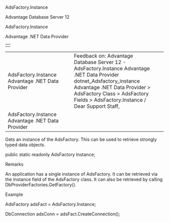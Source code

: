AdsFactory.Instance




Advantage Database Server 12  

AdsFactory.Instance

Advantage .NET Data Provider

|  |
| --- |
|  |

|  |  |  |  |  |
| --- | --- | --- | --- | --- |
| AdsFactory.Instance  Advantage .NET Data Provider |  |  | Feedback on: Advantage Database Server 12 - AdsFactory.Instance Advantage .NET Data Provider dotnet\_Adsfactory\_instance Advantage .NET Data Provider > AdsFactory Class > AdsFactory Fields > AdsFactory.Instance / Dear Support Staff, |  |
| AdsFactory.Instance  Advantage .NET Data Provider |  |  |  |  |

Gets an instance of the AdsFactory. This can be used to retrieve strongly typed data objects.

public static readonly AdsFactory Instance;

Remarks

An application has a single instance of AdsFactory. It can be retrieved via the Instance field of the AdsFactory class. It can also be retrieved by calling DbProviderFactories.GetFactory().

Example

AdsFactory adsFact = AdsFactory.Instance;

DbConnection adsConn = adsFact.CreateConnection();